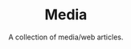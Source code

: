 ---
title: "Media"
subtitle: "A collection of media/web articles."
description: |
  
# for listing page layout
layout: list-sidebar # list, list-sidebar
---